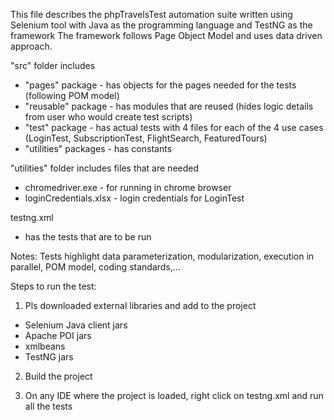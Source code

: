 This file describes the phpTravelsTest automation suite written using Selenium tool with Java as the programming language and TestNG as the framework
The framework follows Page Object Model and uses data driven approach.


"src" folder includes
- "pages" package - has objects for the pages needed for the tests (following POM model)
- "reusable" package - has modules that are reused (hides logic details from user who would create test scripts)
- "test" package - has actual tests with 4 files for each of the 4 use cases (LoginTest, SubscriptionTest, FlightSearch, FeaturedTours)
- "utilities" packages - has constants

"utilities" folder includes files that are needed
- chromedriver.exe - for running in chrome browser
- loginCredentials.xlsx - login credentials for LoginTest

testng.xml
- has the tests that are to be run

Notes:
Tests highlight data parameterization, modularization, execution in parallel, POM model, coding standards,...

Steps to run the test:
1) Pls downloaded external libraries and add to the project
- Selenium Java client jars
- Apache POI jars
- xmlbeans
- TestNG jars

2) Build the project

3) On any IDE where the project is loaded, right click on testng.xml and run all the tests
